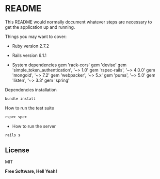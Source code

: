 # README

This README would normally document whatever steps are necessary to get the
application up and running.

Things you may want to cover:

* Ruby version
2.7.2

* Rails version
6.1.1

* System dependencies
gem 'rack-cors'
gem 'devise'
gem 'simple_token_authentication', '~> 1.0'
gem 'rspec-rails', '~> 4.0.0'
gem 'mongoid', '~> 7.2'
gem 'webpacker', '~> 5.x'
gem 'puma', '~> 5.0'
gem 'listen', '~> 3.3'
gem 'spring'

Dependencies installation
```sh
bundle install
```

How to run the test suite
```sh
rspec spec
```

* How to run the server
```sh
rails s
```

## License

MIT

**Free Software, Hell Yeah!**
